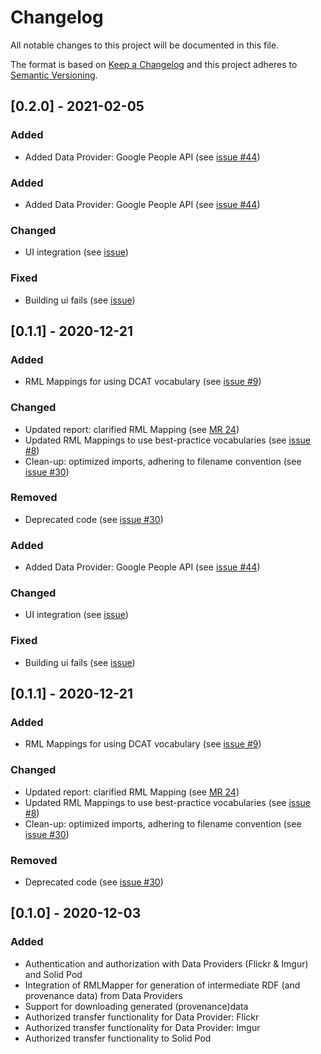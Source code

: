 # Changelog

All notable changes to this project will be documented in this file.

The format is based on [Keep a Changelog](http://keepachangelog.com/en/1.0.0/)
and this project adheres to [Semantic Versioning](http://semver.org/spec/v2.0.0.html).

## [0.2.0] - 2021-02-05

### Added

- Added Data Provider: Google People API (see [issue #44](https://gitlab.ilabt.imec.be/prov4itdata-dapsi/web-app/-/issues/44))

### Added

- Added Data Provider: Google People API (see [issue #44](https://gitlab.ilabt.imec.be/prov4itdata-dapsi/web-app/-/issues/44))

### Changed

- UI integration (see [issue](https://gitlab.ilabt.imec.be/prov4itdata-dapsi/web-app/-/issues/45))

### Fixed

- Building ui fails (see [issue](https://gitlab.ilabt.imec.be/prov4itdata-dapsi/web-app/-/issues/50))

## [0.1.1] - 2020-12-21

### Added

- RML Mappings for using DCAT vocabulary (see [issue #9](https://gitlab.ilabt.imec.be/prov4itdata-dapsi/web-app/-/issues/9))

### Changed

- Updated report: clarified RML Mapping (see [MR 24](https://gitlab.ilabt.imec.be/prov4itdata-dapsi/web-app/-/merge_requests/24))
- Updated RML Mappings to use best-practice vocabularies (see [issue #8](https://gitlab.ilabt.imec.be/prov4itdata-dapsi/web-app/-/issues/8))
- Clean-up: optimized imports, adhering to filename convention (see [issue #30](https://gitlab.ilabt.imec.be/prov4itdata-dapsi/web-app/-/issues/30))

### Removed

- Deprecated code  (see [issue #30](https://gitlab.ilabt.imec.be/prov4itdata-dapsi/web-app/-/issues/30))

### Added

- Added Data Provider: Google People API (see [issue #44](https://gitlab.ilabt.imec.be/prov4itdata-dapsi/web-app/-/issues/44))

### Changed

- UI integration (see [issue](https://gitlab.ilabt.imec.be/prov4itdata-dapsi/web-app/-/issues/45))

### Fixed

- Building ui fails (see [issue](https://gitlab.ilabt.imec.be/prov4itdata-dapsi/web-app/-/issues/50))

## [0.1.1] - 2020-12-21

### Added

- RML Mappings for using DCAT vocabulary (see [issue #9](https://gitlab.ilabt.imec.be/prov4itdata-dapsi/web-app/-/issues/9))

### Changed

- Updated report: clarified RML Mapping (see [MR 24](https://gitlab.ilabt.imec.be/prov4itdata-dapsi/web-app/-/merge_requests/24))
- Updated RML Mappings to use best-practice vocabularies (see [issue #8](https://gitlab.ilabt.imec.be/prov4itdata-dapsi/web-app/-/issues/8))
- Clean-up: optimized imports, adhering to filename convention (see [issue #30](https://gitlab.ilabt.imec.be/prov4itdata-dapsi/web-app/-/issues/30))

### Removed

- Deprecated code  (see [issue #30](https://gitlab.ilabt.imec.be/prov4itdata-dapsi/web-app/-/issues/30))

## [0.1.0] - 2020-12-03

### Added

- Authentication and authorization with Data Providers (Flickr & Imgur) and Solid Pod
- Integration of RMLMapper for generation of intermediate RDF (and provenance data) from Data Providers
- Support for downloading generated (provenance)data 
- Authorized transfer functionality for Data Provider: Flickr
- Authorized transfer functionality for Data Provider: Imgur
- Authorized transfer functionality to Solid Pod
